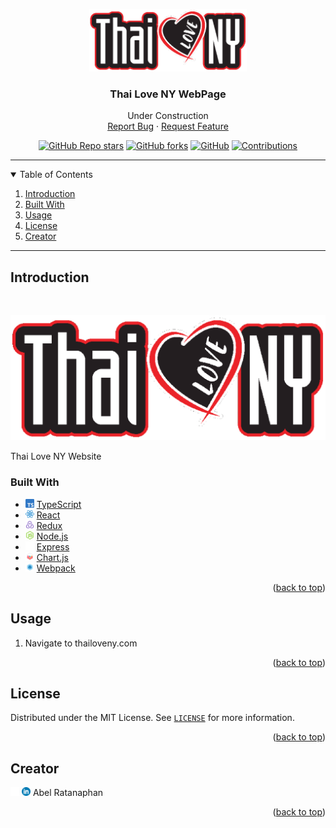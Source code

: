 <!-- Thai Love NY README -->

<!-- PROJECT LOGO -->

<a id="readme-top"></a>

<p align="center">
  <a href="https://github.com/abelr20/restaurant-webpage">
    <img src="images/Logo.png" alt="Logo" height="100">
  </a>

  <h3 align="center">Thai Love NY WebPage</h3>

  <p align="center">
    Under Construction
    <br />
    <a href="https://github.com/abelr20/restaurant-webpage/issues">Report Bug</a>
    ·
    <a href="https://github.com/abelr20/restaurant-webpage/issues">Request Feature</a>

  </p>
    <!-- BADGES -->
  <p align="center">
    <!-- STARS -->
    <a href="https://github.com/abelr20/restaurant-webpage/stargazers"><img alt="GitHub Repo stars" src="https://img.shields.io/github/stars/oslabs-beta/SkyScraper?label=Stars&logo=github"></a>
    <!-- FORKS -->
    <a href="https://github.com/abelr20/restaurant-webpage/network/members"><img alt="GitHub forks" src="https://img.shields.io/github/forks/oslabs-beta/SkyScraper?label=Forks&logo=github"></a>
    <!-- LICENSE -->
    <a href="https://github.com/abelr20/restaurant-webpage/blob/master/LICENSE"><img alt="GitHub" src="https://img.shields.io/github/license/oslabs-beta/SkyScraper"></a>
    <!-- CONTRIBUTIONS -->
    <a href="https://github.com/abelr20/restaurant-webpage/blob/master/README.md"><img alt="Contributions" src="https://img.shields.io/badge/contributors-welcome-brightgreen"></a>
  </p>
</p>

<hr>

<!-- TABLE OF CONTENTS -->
<details open="open">
  <summary>Table of Contents</summary>
  <ol>
    <li><a href="#introduction">Introduction</a>
    <li><a href="#built-with">Built With</a>
    <li><a href="#usage">Usage</a></li>
    <li><a href="#license">License</a></li>
    <li><a href="#creator">Creator</a></li>
  </ol>
</details>

<hr>

## Introduction

<br/>
<p align="center">
  <img width="900" src="images/Logo.png">
</p>

Thai Love NY Website

### Built With

- [<img style="height: 1em;" src="images/TS.png">](https://www.typescriptlang.org/) [TypeScript](https://www.typescriptlang.org/)
- [<img style="height: 1em;" src="images/React.png">](https://reactjs.org/) [React](https://reactjs.org/)
- [<img style="height: 1em;" src="images/Redux.png">](https://redux-toolkit.js.org/) [Redux](https://redux-toolkit.js.org/)
- [<img style="height: 1em;" src="images/Nodejs.png">](https://nodejs.org/en) [Node.js](https://nodejs.org/en)
- [<img style="height: 1em;" src="images/Express.png">](https://expressjs.com/) [Express](https://expressjs.com/)
- [<img style="height: 1em;" src="images/Chartjs.png">](https://www.chartjs.org/) [Chart.js](https://www.chartjs.org/)
- [<img style="height: 1em;" src="images/Webpack.png">](https://webpack.js.org/) [Webpack](https://webpack.js.org/)

<p align="right">(<a href="#readme-top">back to top</a>)</p>

## Usage

1. Navigate to thailoveny.com

<p align="right">(<a href="#readme-top">back to top</a>)</p>

## License

Distributed under the MIT License. See [`LICENSE`](https://github.com/abelr20/restaurant-webpage?tab=MIT-1-ov-file#readme) for more information.

<p align="right">(<a href="#readme-top">back to top</a>)</p>

## Creator

[<img style="height: 1em; width: 1em;" src="images/GitHubWhite.png">](https://github.com/abelr20) [<img style="height: 1em; width: 1em;" src="images/LinkedIn.png">](https://www.linkedin.com/in/abel-ratanaphan/) Abel Ratanaphan

<p align="right">(<a href="#readme-top">back to top</a>)</p>

